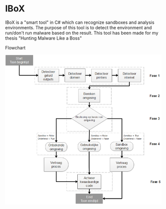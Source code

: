 # IBoX
IBoX is a "smart tool" in C# which can recognize sandboxes and analysis environments. The purpose of this tool is to detect the environment and run/don't run malware based on the result. This tool has been made for my thesis "Hunting Malware Like a Boss"

Flowchart

![alt text](https://github.com/ib0ware/IBoX/blob/master/FlowChart-IBoX.png)
